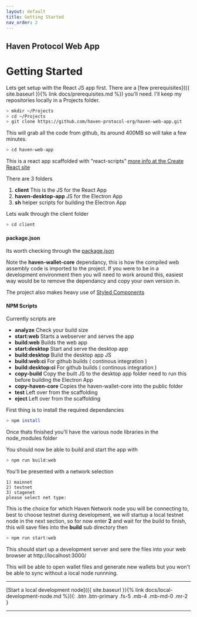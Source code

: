 ```yaml
---
layout: default
title: Getting Started
nav_order: 2
---
```


## Haven Protocol Web App
# Getting Started

Lets get setup with the React JS app first. There are a [few prerequisites]({{ site.baseurl }}{% link docs/prerequisites.md %}) you'll need.
I'll keep my repositories locally in a Projects folder.

```bash
> mkdir ~/Projects
> cd ~/Projects
> git clone https://github.com/haven-protocol-org/haven-web-app.git
```
This will grab all the code from github, its around 400MB so will take a few minutes. 
```bash
> cd haven-web-app
```
This is a react app scaffolded with "react-scripts" [more info at the Create React site](https://create-react-app.dev/docs/getting-started/) 

There are 3 folders

1. **client** This is the JS for the React App 
2. **haven-desktop-app** JS for the Electron App
3. **sh** helper scripts for building the Electron App

Lets walk through the client folder
```bash
> cd client
```

#### package.json
Its worth checking through the [package.json](https://github.com/haven-protocol-org/haven-web-app/blob/master/client/package.json)

Note the **haven-wallet-core** dependancy, this is how the compiled web assembly code is imported to the project. If you were to be in a development environment then you will need to work around this, easiest way would be to remove the dependancy and copy your own version in.

The project also makes heavy use of [Styled Components](https://styled-components.com/)

#### NPM Scripts

Currently scripts are

* **analyze** Check your build size
* **start:web** Starts a webserver and serves the app
* **build:web** Builds the web app
* **start:desktop** Start and serve the desktop app
* **build:desktop**  Build the desktop app JS
* **build:web:ci** For github builds ( continous integration )
* **build:desktop:ci** For github builds ( continous integration )
* **copy-build** Copy the built JS to the desktop app folder need to run this before building the Electron App
* **copy-haven-core** Copies the haven-wallet-core into the public folder
* **test** Left over from the scaffolding
* **eject** Left over from the scaffolding


First thing is to install the required dependancies

```bash
> npm install
```
Once thats finished you'll have the various node libraries in the node_modules folder

You should now be able to build and start the app with 
```bash
> npm run build:web
```
You'll be presented with a network selection
```
1) mainnet
2) testnet
3) stagenet
please select net type:
```
This is the choice for which Haven Network node you will be connecting to, best to choose testnet during development, we will startup a local testnet node in the next section, so for now enter **2** and wait for the build to finish, this will save files into the **build** sub directory then

```bash
> npm run start:web
```
This should start up a development server and sere the files into your web browser at http://localhost:3000/

This will be able to open wallet files and generate new wallets but you won't be able to sync without a local node runnning.

---
[Start a local development node]({{ site.baseurl }}{% link docs/local-development-node.md %}){: .btn .btn-primary .fs-5 .mb-4 .mb-md-0 .mr-2 }

---
